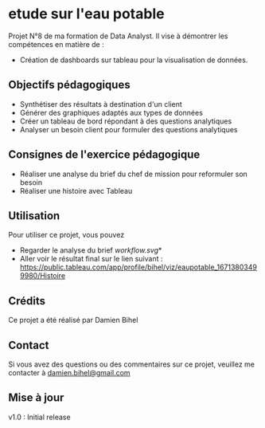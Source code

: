 # etude sur l'eau potable
 Projet N°8 de ma formation de Data Analyst. Il vise à démontrer les compétences en matière de : 

- Création de dashboards sur tableau pour la visualisation de données.


## Objectifs pédagogiques
- Synthétiser des résultats à destination d'un client
- Générer des graphiques adaptés aux types de données
- Créer un tableau de bord répondant à des questions analytiques
- Analyser un besoin client pour formuler des questions analytiques

## Consignes de l'exercice pédagogique
- Réaliser une analyse du brief du chef de mission pour reformuler son besoin 
- Réaliser une histoire avec Tableau 


## Utilisation
Pour utiliser ce projet, vous pouvez  
- Regarder le analyse du brief *workflow.svg**
- Aller voir le résultat final sur le lien suivant : 
https://public.tableau.com/app/profile/bihel/viz/eaupotable_16713803499980/Histoire

## Crédits
Ce projet a été réalisé par Damien Bihel

## Contact
Si vous avez des questions ou des commentaires sur ce projet, veuillez me contacter à damien.bihel@gmail.com

## Mise à jour
v1.0 : Initial release
